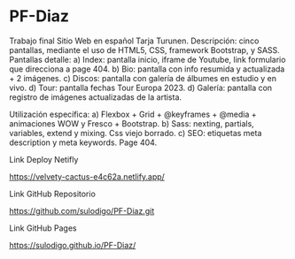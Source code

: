 # PF-Diaz
Trabajo final Sitio Web en español Tarja Turunen.
Descripción: cinco pantallas, mediante el uso de HTML5, CSS, framework Bootstrap, y SASS.
Pantallas detalle:
a) Index: pantalla inicio, iframe de Youtube, link formulario que direcciona a page 404.
b) Bio: pantalla con info resumida y actualizada + 2 imágenes.
c) Discos: pantalla con galería de álbumes en estudio y en vivo.
d) Tour: pantalla fechas Tour Europa 2023.
d) Galería: pantalla con registro de imágenes actualizadas de la artista.

Utilización específica:
a) Flexbox + Grid + @keyframes + @media + animaciones WOW y Fresco + Bootstrap.
b) Sass: nexting, partials, variables, extend y mixing. Css viejo borrado.
c) SEO: etiquetas meta description y meta keywords. Page 404.

Link Deploy Netifly

https://velvety-cactus-e4c62a.netlify.app/

Link GitHub Repositorio 

https://github.com/sulodigo/PF-Diaz.git

Link GitHub Pages

https://sulodigo.github.io/PF-Diaz/
